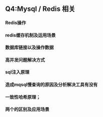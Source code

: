 ## Q4:Mysql / Redis 相关

#### Redis操作			
#### redis缓存机制及运用场景	
#### 数据库链接以及操作数据		
#### 高并发问题解决方式	
#### sql注入原理	
#### 造成mqsql慢查询的原因及分析解决工具有没有	
#### 一致性哈希原理；
#### 两个的区别及应用场景
